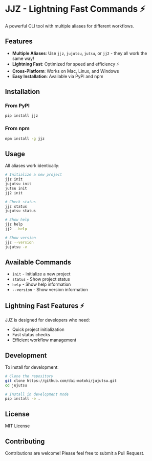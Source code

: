 # JJZ - Lightning Fast Commands ⚡

A powerful CLI tool with multiple aliases for different workflows.

## Features

- **Multiple Aliases**: Use `jjz`, `jujutsu`, `jutsu`, or `jj2` - they all work the same way!
- **Lightning Fast**: Optimized for speed and efficiency ⚡
- **Cross-Platform**: Works on Mac, Linux, and Windows
- **Easy Installation**: Available via PyPI and npm

## Installation

### From PyPI

```bash
pip install jjz
```

### From npm

```bash
npm install -g jjz
```

## Usage

All aliases work identically:

```bash
# Initialize a new project
jjz init
jujutsu init
jutsu init
jj2 init

# Check status
jjz status
jujutsu status

# Show help
jjz help
jj2 --help

# Show version
jjz --version
jujutsu -v
```

## Available Commands

- `init` - Initialize a new project
- `status` - Show project status
- `help` - Show help information
- `--version` - Show version information

## Lightning Fast Features ⚡

JJZ is designed for developers who need:
- Quick project initialization
- Fast status checks
- Efficient workflow management

## Development

To install for development:

```bash
# Clone the repository
git clone https://github.com/dai-motoki/jujutsu.git
cd jujutsu

# Install in development mode
pip install -e .
```

## License

MIT License

## Contributing

Contributions are welcome! Please feel free to submit a Pull Request. 